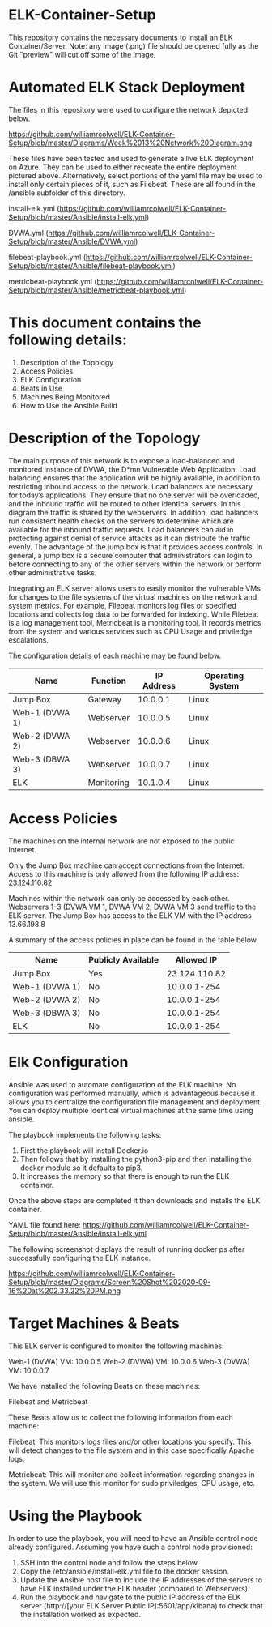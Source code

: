 # ELK-Container-Setup

This repository contains the necessary documents to install an ELK Container/Server.  Note: any image (.png) file should be opened fully as the Git "preview" will cut off some of the image.

# Automated ELK Stack Deployment

The files in this repository were used to configure the network depicted below.

https://github.com/williamrcolwell/ELK-Container-Setup/blob/master/Diagrams/Week%2013%20Network%20Diagram.png

These files have been tested and used to generate a live ELK deployment on Azure. They can be used to either recreate the entire deployment pictured above. Alternatively, select portions of the yaml file may be used to install only certain pieces of it, such as Filebeat.  These are all found in the /ansible subfolder of this directory.

install-elk.yml (https://github.com/williamrcolwell/ELK-Container-Setup/blob/master/Ansible/install-elk.yml)

DVWA.yml (https://github.com/williamrcolwell/ELK-Container-Setup/blob/master/Ansible/DVWA.yml)

filebeat-playbook.yml (https://github.com/williamrcolwell/ELK-Container-Setup/blob/master/Ansible/filebeat-playbook.yml)

metricbeat-playbook.yml (https://github.com/williamrcolwell/ELK-Container-Setup/blob/master/Ansible/metricbeat-playbook.yml)


# This document contains the following details:

1. Description of the Topology
2. Access Policies
3. ELK Configuration 
4. Beats in Use
5. Machines Being Monitored
6. How to Use the Ansible Build

# Description of the Topology
The main purpose of this network is to expose a load-balanced and monitored instance of DVWA, the D*mn Vulnerable Web Application.  Load balancing ensures that the application will be highly available, in addition to restricting inbound access to the network.  Load balancers are necessary for today’s applications.  They ensure that no one server will be overloaded, and the inbound traffic will be routed to other identical servers.  In this diagram the traffic is shared by the webservers.  In addition, load balancers run consistent health checks on the servers to determine which are available for the inbound traffic requests.  Load balancers can aid in protecting against denial of service attacks as it can distribute the traffic evenly.  The advantage of the jump box is that it provides access controls.  In general, a jump box is a secure computer that administrators can login to before connecting to any of the other servers within the network or perform other administrative tasks.

Integrating an ELK server allows users to easily monitor the vulnerable VMs for changes to the file systems of the virtual machines on the network and system metrics.  For example, Filebeat monitors log files or specified locations and collects log data to be forwarded for indexing.  While Filebeat is a log management tool, Metricbeat is a monitoring tool.  It records metrics from the system and various services such as CPU Usage and priviledge escalations.

The configuration details of each machine may be found below. 

|      Name      |      Function |      IP Address |      Operating System |
|----------------|---------------|-----------------|-----------------------|
| Jump Box       | Gateway       | 10.0.0.1        | Linux                 |
| Web-1 (DVWA 1) | Webserver     | 10.0.0.5        | Linux                 |
| Web-2 (DVWA 2) | Webserver     | 10.0.0.6        | Linux                 |
| Web-3 (DBWA 3) | Webserver     | 10.0.0.7        | Linux                 |
| ELK            | Monitoring    | 10.1.0.4        | Linux                 |

# Access Policies

The machines on the internal network are not exposed to the public Internet.

Only the Jump Box machine can accept connections from the Internet. Access to this machine is only allowed from the following IP address: 23.124.110.82

Machines within the network can only be accessed by each other.  Webservers 1-3 (DVWA VM 1, DVWA VM 2, DVWA VM 3 send traffic to the ELK server.  The Jump Box has access to the ELK VM with the IP address 13.66.198.8

A summary of the access policies in place can be found in the table below.

| Name           | Publicly Available | Allowed IP    |
|----------------|--------------------|---------------|
| Jump Box       | Yes                | 23.124.110.82 |
| Web-1 (DVWA 1) | No                 | 10.0.0.1-254  |
| Web-2 (DVWA 2) | No                 | 10.0.0.1-254  |
| Web-3 (DBWA 3) | No                 | 10.0.0.1-254  |
| ELK            | No                 | 10.0.0.1-254  |

# Elk Configuration

Ansible was used to automate configuration of the ELK machine. No configuration was performed manually, which is advantageous because it allows you to centralize the configuration file management and deployment.  You can deploy multiple identical virtual machines at the same time using ansible.

The playbook implements the following tasks:

1. First the playbook will install Docker.io
2. Then follows that by installing the python3-pip and then installing the docker module so it defaults to pip3.
3. It increases the memory so that there is enough to run the ELK container.

Once the above steps are completed it then downloads and installs the ELK container.

YAML file found here: https://github.com/williamrcolwell/ELK-Container-Setup/blob/master/Ansible/install-elk.yml

The following screenshot displays the result of running docker ps after successfully configuring the ELK instance.

https://github.com/williamrcolwell/ELK-Container-Setup/blob/master/Diagrams/Screen%20Shot%202020-09-16%20at%202.33.22%20PM.png

# Target Machines & Beats

This ELK server is configured to monitor the following machines:

Web-1 (DVWA) VM: 10.0.0.5
Web-2 (DVWA) VM: 10.0.0.6
Web-3 (DVWA) VM: 10.0.0.7

We have installed the following Beats on these machines:

Filebeat and Metricbeat

These Beats allow us to collect the following information from each machine:

Filebeat: This monitors logs files and/or other locations you specify.  This will detect changes to the file system and in this case specifically Apache logs.  

Metricbeat: This will monitor and collect information regarding changes in the system.  We will use this monitor for sudo priviledges, CPU usage, etc.

# Using the Playbook

In order to use the playbook, you will need to have an Ansible control node already configured. Assuming you have such a control node provisioned:

1. SSH into the control node and follow the steps below.
2. Copy the /etc/ansible/install-elk.yml file to the docker session.
3. Update the Ansible host file to include the IP addresses of the servers to have ELK installed under the ELK header (compared to Webservers).
4. Run the playbook and navigate to the public IP address of the ELK server (http://[your ELK Server Public IP]:5601/app/kibana) to check that the installation worked as expected.
